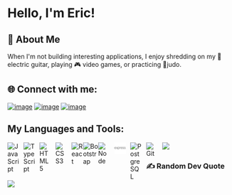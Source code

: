 <h1>Hello, I'm Eric!</h1>
<h2>📖 About Me</h2>

When I'm not building interesting applications, I enjoy shredding on my 🎸 electric guitar, playing 🎮 video games, or practicing 🥋judo.

## 🌐 Connect with me:
[![image]([https://img.shields.io/badge/Resume-18A303?style=for-the-badge&logo=LibreOffice&logoColor=white)](https://drive.google.com/file/d/1ZeOCkaz2-oWFZbOPzOhCP0uhJqV_rb0x/view?usp=sharing](https://drive.google.com/file/d/1F6RVin-b9IN98PEJR2XwppzYBiPjqrsP/view?usp=drive_link))
[![image](https://img.shields.io/badge/LinkedIn-0077B5?style=for-the-badge&logo=linkedin&logoColor=white)](https://www.linkedin.com/in/eytam/)
[![image](https://img.shields.io/badge/Gmail-D14836?style=for-the-badge&logo=gmail&logoColor=white)](mailto:eytam619@gmail.com?subject=Hello!)


<h2>My Languages and Tools:</h2>

<a href="https://developer.mozilla.org/en-US/docs/Web/JavaScript"><img align="left" alt="JavaScript" width="26px" src="https://cdn.jsdelivr.net/gh/devicons/devicon/icons/javascript/javascript-original.svg" style="padding-right:10px;" /></a>
<a href="https://www.typescriptlang.org/"><img align="left" alt="TypeScript" width="26px" style="padding-right:10px;" src="https://upload.wikimedia.org/wikipedia/commons/thumb/4/4c/Typescript_logo_2020.svg/1024px-Typescript_logo_2020.svg.png?20210506173343" /></a>
<a href="https://en.wikipedia.org/wiki/HTML5"><img align="left" alt="HTML5" width="26px" src="https://cdn.jsdelivr.net/gh/devicons/devicon/icons/html5/html5-original.svg" style="padding-right:10px;" /></a>
<a href="https://developer.mozilla.org/en-US/docs/Web/CSS"><img align="left" alt="CSS3" width="26px" src="https://cdn.jsdelivr.net/gh/devicons/devicon/icons/css3/css3-original.svg" style="padding-right:10px;" /></a>
<a href="https://reactjs.org/"><img align="left" alt="React" width="26px" src="https://cdn.worldvectorlogo.com/logos/react-1.svg" /></a>
<a href="https://getbootstrap.com/"><img align="left" alt="Bootstrap" width="34px" src="https://getbootstrap.com/docs/5.2/assets/brand/bootstrap-logo-shadow.png" /></a>
<a href="https://nodejs.org/en/"><img align="left" alt="Node" width="26px" src="https://www.vectorlogo.zone/logos/nodejs/nodejs-icon.svg" style="padding-right:10px;" /></a>
<a href="https://expressjs.com" target="_blank"> <img align="left" src="https://raw.githubusercontent.com/devicons/devicon/master/icons/express/express-original-wordmark.svg" alt="express" width="26px" style="padding-right:10px;"  /> </a>
<a href="https://www.postgresql.org/"><img align="left" alt="PostgreSQL" width="26px" src="https://www.vectorlogo.zone/logos/postgresql/postgresql-icon.svg" style="padding-right:10px;" /></a>
<a href="https://git-scm.com/"><img align="left" alt="Git" width="26px" src="https://cdn.jsdelivr.net/gh/devicons/devicon/icons/git/git-original.svg" style="padding-right:10px;" /></a>

[![](https://visitcount.itsvg.in/api?id=Ronin619&icon=8&color=1)](https://visitcount.itsvg.in)


<!-- Proudly created with GPRM ( https://gprm.itsvg.in ) -->

### ✍️ Random Dev Quote
![](https://quotes-github-readme.vercel.app/api?type=horizontal&theme=radical)





